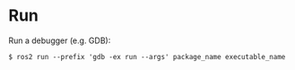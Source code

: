 # Run

Run a debugger (e.g. GDB):

    $ ros2 run --prefix 'gdb -ex run --args' package_name executable_name
